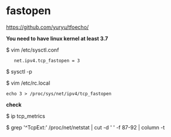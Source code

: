fastopen
========

https://github.com/yuryu/tfoecho/

**You need to have linux kernel at least 3.7**

 $ vim /etc/sysctl.conf 
   
       net.ipv4.tcp_fastopen = 3
    
 $ sysctl -p



$ vim /etc/rc.local

    echo 3 > /proc/sys/net/ipv4/tcp_fastopen

**check**

$ ip tcp_metrics

$ grep '^TcpExt:' /proc/net/netstat | cut -d ' ' -f 87-92 | column -t